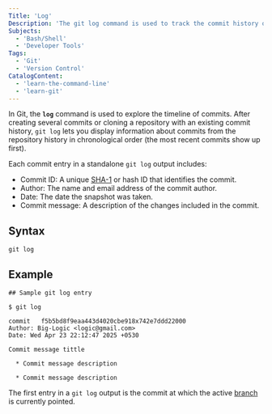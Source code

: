 ```yaml
---
Title: 'Log'
Description: 'The git log command is used to track the commit history of a project repository.'
Subjects:
  - 'Bash/Shell'
  - 'Developer Tools'
Tags:
  - 'Git'
  - 'Version Control'
CatalogContent:
  - 'learn-the-command-line'
  - 'learn-git'
---
```


In Git, the **`log`** command is used to explore the timeline of commits. After creating several commits or cloning a repository with an existing commit history, `git log` lets you display information about commits from the repository history in chronological order (the most recent commits show up first).

Each commit entry in a standalone `git log` output includes:

- Commit ID: A unique [SHA-1](https://en.wikipedia.org/wiki/SHA-1) or hash ID that identifies the commit.
- Author: The name and email address of the commit author.
- Date: The date the snapshot was taken.
- Commit message: A description of the changes included in the commit.

## Syntax

```pseudo
git log
```

## Example

```shell
## Sample git log entry

$ git log

commit   f5b5bd8f9eaa443d4020cbe918x742e7ddd22000
Author: Big-Logic <logic@gmail.com>
Date: Wed Apr 23 22:12:47 2025 +0530

Commit message tittle

  * Commit message description

  * Commit message description
```

The first entry in a `git log` output is the commit at which the active [branch](https://www.codecademy.com/resources/docs/git/branch) is currently pointed.
